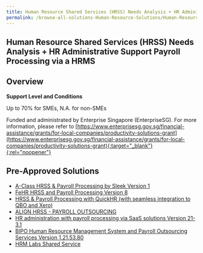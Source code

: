 ```yaml
---
title: Human Resource Shared Services (HRSS) Needs Analysis + HR Administrative Support Payroll Processing via a HRMS
permalink: /browse-all-solutions-Human-Resource-Solutions/Human-Resource-Shared-Services--HRSS--Needs-Analysis-+-HR-Administrative-Support-Payroll-Processing-via-a-HRMS
---
```


## Human Resource Shared Services (HRSS) Needs Analysis + HR Administrative Support Payroll Processing via a HRMS
## Overview

**Support Level and Conditions**

Up to 70% for SMEs, N.A. for non-SMEs

Funded and administrated by Enterprise Singapore (EnterpriseSG). For more information, please refer to [https://www.enterprisesg.gov.sg/financial-assistance/grants/for-local-companies/productivity-solutions-grant](https://www.enterprisesg.gov.sg/financial-assistance/grants/for-local-companies/productivity-solutions-grant){:target="_blank"}{:rel="noopener"}

## Pre-Approved Solutions

- <a href='/productivity-solutions-grant/solutionrepo/solution1681' target='_blank'>A-Class HRSS & Payroll Processing by Sleek Version 1</a><br>
- <a href='/productivity-solutions-grant/solutionrepo/solution1737' target='_blank'>FeHR HRSS and Payroll Processing Version 8</a><br>
- <a href='/productivity-solutions-grant/solutionrepo/solution2378' target='_blank'>HRSS & Payroll Processing with QuickHR (with seamless integration to QBO and Xero)</a><br>
- <a href='/productivity-solutions-grant/solutionrepo/solution2541' target='_blank'>ALIGN HRSS - PAYROLL OUTSOURCING</a><br>
- <a href='/productivity-solutions-grant/solutionrepo/solution2850' target='_blank'>HR administration with payroll processing via SaaS solutions Version 21-3.1</a><br>
- <a href='/productivity-solutions-grant/solutionrepo/solution2953' target='_blank'>BIPO Human Resource Management System and Payroll Outsourcing Services Version 1.21.53.80</a><br>
- <a href='/productivity-solutions-grant/solutionrepo/solution2984' target='_blank'>HRM Labs Shared Service</a><br>

